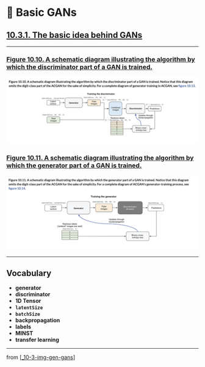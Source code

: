 # 🦋 Basic GANs

## [**10.3.1.** The basic idea behind GANs](https://livebook.manning.com/book/deep-learning-with-javascript/chapter-10/137)

---

### [**Figure 10.10.** A schematic diagram illustrating the algorithm by which the discriminator part of a GAN is trained.](https://livebook.manning.com/book/deep-learning-with-javascript/chapter-10/ch10fig10)

<img src="../../../assets/figures/Figure_10-10.png">

### [**Figure 10.11.** A schematic diagram illustrating the algorithm by which the generator part of a GAN is trained.](https://livebook.manning.com/book/deep-learning-with-javascript/chapter-10/ch10fig11)

<img src="../../../assets/figures/Figure_10-11.png">

---

## **Vocabulary**

- **generator**
- **discriminator**
- **1D Tensor**
- **`latentSize`**
- **`batchSize`**
- **backpropagation**
- **labels**
- **MINST**
- **transfer learning**

<link rel="stylesheet" type="text/css" media="all" href="../../../assets/css/custom.css" />

---

from [[_10-3-img-gen-gans]]

[//begin]: # "Autogenerated link references for markdown compatibility"
[_10-3-img-gen-gans]: _10-3-img-gen-gans.md "🦋 Img Gen GANs"
[//end]: # "Autogenerated link references"
